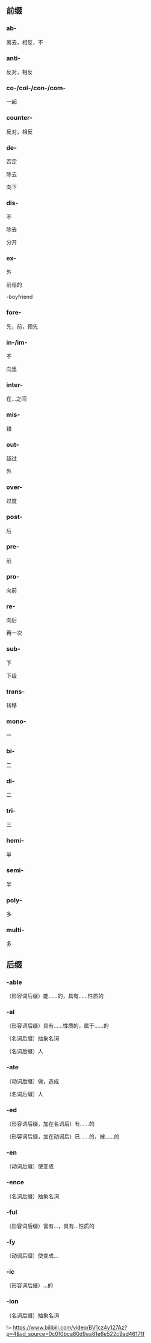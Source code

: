## 前缀

### ab-

离去，相反，不

<a-word word="abnormal"></a-word>
<a-word word="abuse"></a-word>

### anti-

反对，相反

<a-word word="antiwar"></a-word>
<a-word word="antiaging"></a-word>
<a-word word="antiforeign"></a-word>
<a-word word="antinoise"></a-word>

### co-/col-/con-/com-

一起

<a-word word="cooperation"></a-word>
<a-word word="collaboration"></a-word>
<a-word word="contribute"></a-word>
<a-word word="communication"></a-word>

### counter-

反对，相反

<a-word word="counterattack"></a-word>
<a-word word="countereffect"></a-word>
<a-word word="countertrend"></a-word>

### de-

否定

<a-word word="denationalize"></a-word>
<a-word word="decompose"></a-word>
<a-word word="demerit"></a-word>

除去

<a-word word="deforest"></a-word>
<a-word word="decolour"></a-word>
<a-word word="decode"></a-word>

向下

<a-word word="depress"></a-word>
<a-word word="devalue"></a-word>

### dis-

不

<a-word word="disorder"></a-word>
<a-word word="disappear"></a-word>

除去

<a-word word="disforest"></a-word>
<a-word word="discolor"></a-word>

分开

<a-word word="distract"></a-word>
<a-word word="distribute"></a-word>

### ex-

外

<a-word word="export"></a-word>
<a-word word="exit"></a-word>
<a-word word="exclude"></a-word>

前任的

<a-word word="ex"></a-word>-boyfriend

### fore-

先，前，预先

<a-word word="forehead"></a-word>
<a-word word="forefather"></a-word>
<a-word word="foresee"></a-word>

### in-/im-

不

<a-word word="incorrect"></a-word>
<a-word word="incomplete"></a-word>
<a-word word="impossible"></a-word>
<a-word word="imbalance"></a-word>
<a-word word="immortal"></a-word>

向里

<a-word word="indoor"></a-word>
<a-word word="inbreathe"></a-word>
<a-word word="import"></a-word>

### inter-

在…之间

<a-word word="international"></a-word>
<a-word word="interpersonal"></a-word>

### mis-

错

<a-word word="misuse"></a-word>
<a-word word="misfortune"></a-word>
<a-word word="misunderstand"></a-word>

### out-

超过

<a-word word="outnumber"></a-word>
<a-word word="outspend"></a-word>

外

<a-word word="outdoor"></a-word>

### over-

过度

<a-word word="overpraise"></a-word>
<a-word word="overstudy"></a-word>

### post-

后

<a-word word="postwar"></a-word>
<a-word word="postpone"></a-word>
<a-word word="postgraduate"></a-word>

### pre-

前

<a-word word="prehistory"></a-word>
<a-word word="prehistoric"></a-word>
<a-word word="precondition"></a-word>

### pro-

向前

<a-word word="progress"></a-word>
<a-word word="prolong"></a-word>

### re-

向后

<a-word word="return"></a-word>
<a-word word="recall"></a-word>
<a-word word="regress"></a-word>

再一次

<a-word word="rebirth"></a-word>
<a-word word="reconsider"></a-word>

### sub-

下

<a-word word="subway"></a-word>
<a-word word="subaverage"></a-word>

下级

<a-word word="subtitle"></a-word>
<a-word word="subbranch"></a-word>

### trans-

转移

<a-word word="transform"></a-word>
<a-word word="transplant"></a-word>
<a-word word="transposition"></a-word>

### mono-

一

<a-word word="monotone"></a-word>
<a-word word="monodrama"></a-word>

### bi-

二

<a-word word="bicycle"></a-word>
<a-word word="bilateral"></a-word>

### di-

二

<a-word word="dioxide"></a-word>
<a-word word="divorce"></a-word>

### tri-

三

<a-word word="triangle"></a-word>
<a-word word="trike"></a-word>

### hemi-

半

<a-word word="hemisphere"></a-word>
<a-word word="hemicycle"></a-word>

### semi-

半

<a-word word="semifinal"></a-word>
<a-word word="semiautomatic"></a-word>

### poly-

多

<a-word word="monopoly"></a-word>
<a-word word="polytechnic"></a-word>

### multi-

多

<a-word word="multi-purpose"></a-word>
<a-word word="multi-media"></a-word>

## 后缀

### -able

（形容词后缀）能……的，具有……性质的

<a-word word="useable"></a-word>
<a-word word="movable"></a-word>
<a-word word="adaptable"></a-word>

### -al

（形容词后缀）具有……性质的，属于……的

<a-word word="personal"></a-word>
<a-word word="natural"></a-word>
<a-word word="regional"></a-word>

（名词后缀）抽象名词

<a-word word="refusal"></a-word>
<a-word word="arrival"></a-word>

（名词后缀）人

<a-word word="survival"></a-word>
<a-word word="criminal"></a-word>

### -ate

（动词后缀）做，造成

<a-word word="generate"></a-word>
<a-word word="create"></a-word>

（名词后缀）人

<a-word word="graduate"></a-word>
<a-word word="candidate"></a-word>
<a-word word="advocate"></a-word>

### -ed

（形容词后缀，加在名词后）有……的

<a-word word="gifted"></a-word>
<a-word word="skilled"></a-word>
<a-word word="warm-hearted"></a-word>

（形容词后缀，加在动词后）已……的，被……的

<a-word word="extended"></a-word>
<a-word word="educated"></a-word>
<a-word word="married"></a-word>

### -en

（动词后缀）使变成

<a-word word="shorten"></a-word>
<a-word word="sharpen"></a-word>
<a-word word="strengthen"></a-word>

### -ence

（名词后缀）抽象名词

<a-word word="difference"></a-word>
<a-word word="confidence"></a-word>
<a-word word="dependence"></a-word>

### -ful

（形容词后缀）富有…，具有…性质的

<a-word word="useful"></a-word>
<a-word word="hopeful"></a-word>
<a-word word="powerful"></a-word>

### -fy

（动词后缀）使变成…

<a-word word="simplify"></a-word>
<a-word word="beautify"></a-word>
<a-word word="purify"></a-word>

### -ic

（形容词后缀）…的

<a-word word="historic"></a-word>
<a-word word="basic"></a-word>
<a-word word="realistic"></a-word>

### -ion

（名词后缀）抽象名词

<a-word word="action"></a-word>
<a-word word="correction"></a-word>
<a-word word="discussion"></a-word>

!> https://www.bilibili.com/video/BV1cz4y127Az?p=4&vd_source=0c0f0bca60d9ea81e6e522c9ad46171f
